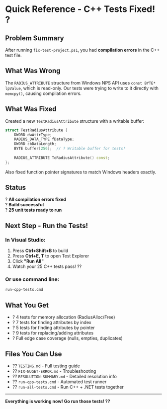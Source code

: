 # Quick Reference - C++ Tests Fixed! ?

## Problem Summary
After running `fix-test-project.ps1`, you had **compilation errors** in the C++ test file.

## What Was Wrong
The `RADIUS_ATTRIBUTE` structure from Windows NPS API uses `const BYTE* lpValue`, which is read-only. Our tests were trying to write to it directly with `memcpy()`, causing compilation errors.

## What Was Fixed
Created a new `TestRadiusAttribute` structure with a writable buffer:
```cpp
struct TestRadiusAttribute {
    DWORD dwAttrType;
    RADIUS_DATA_TYPE fDataType;
    DWORD cbDataLength;
    BYTE buffer[256];  // ? Writable buffer for tests!
    
    RADIUS_ATTRIBUTE ToRadiusAttribute() const;
};
```

Also fixed function pointer signatures to match Windows headers exactly.

## Status
? **All compilation errors fixed**  
? **Build successful**  
? **25 unit tests ready to run**  

## Next Step - Run the Tests!

### In Visual Studio:
1. Press **Ctrl+Shift+B** to build
2. Press **Ctrl+E, T** to open Test Explorer
3. Click **"Run All"** 
4. Watch your 25 C++ tests pass! ??

### Or use command line:
```cmd
run-cpp-tests.cmd
```

## What You Get
- ? 4 tests for memory allocation (RadiusAlloc/Free)
- ? 7 tests for finding attributes by index
- ? 5 tests for finding attributes by pointer
- ? 9 tests for replacing/adding attributes
- ? Full edge case coverage (nulls, empties, duplicates)

## Files You Can Use
- ?? `TESTING.md` - Full testing guide
- ?? `FIX-NUGET-ERROR.md` - Troubleshooting
- ?? `RESOLUTION-SUMMARY.md` - Detailed resolution info
- ?? `run-cpp-tests.cmd` - Automated test runner
- ?? `run-all-tests.cmd` - Run C++ + .NET tests together

---

**Everything is working now! Go run those tests! ??**
